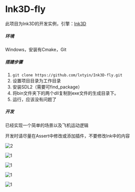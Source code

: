 Ink3D-fly
========

此项目为Ink3D的开发实例，引擎：[Ink3D](https://github.com/HYPER-THEORY/Ink3D)



##### 环境

Windows，安装有Cmake，Git



##### 搭建步骤

1. `git clone https://github.com/lxtyin/Ink3D-fly.git`
2. 设置项目目录为工作目录
3. 安装SDL2（需要可find_package）
4. 将bin文件夹下的两个dll复制到exe文件的生成目录下。
5. 运行，应该没有问题了



##### 开发

已经实现一个简单的场景以及飞机运动逻辑

开发时请尽量在Assert中修改或添加插件，不要修改Ink中的内容



![2](http://lxtyin.ac.cn/img/Ink3D_fly/2.png)

![1](http://lxtyin.ac.cn/img/Ink3D_fly/1.png)

![1](http://lxtyin.ac.cn/img/Ink3D_fly/3.png)

![1](http://lxtyin.ac.cn/img/Ink3D_fly/4.png)

![1](http://lxtyin.ac.cn/img/Ink3D_fly/5.png)
